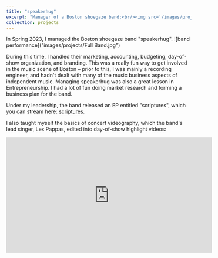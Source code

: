 ```yaml
---
title: "speakerhug"
excerpt: "Manager of a Boston shoegaze band:<br/><img src='/images/projects/sphug_2.PNG'>"
collection: projects
---
```


In Spring 2023, I managed the Boston shoegaze band "speakerhug".
![band performance]("images/projects/Full Band.jpg")

During this time, I handled their marketing, accounting, budgeting, day-of-show organization, and branding.
This was a really fun way to get involved in the music scene of Boston – prior to this, I was mainly a recording engineer, and hadn't dealt with many of the music business aspects of independent music.
Managing speakerhug was also a great lesson in Entrepreneurship.
I had a lot of fun doing market research and forming a business plan for the band.


Under my leadership, the band released an EP entitled "scriptures", which you can stream here: [scriptures](https://open.spotify.com/album/1OEowPnZM0nfwbsvfS7k4u?si=Lqzz6lyKR6mHfv-8YTP5pw).


I also taught myself the basics of concert videography, which the band's lead singer, Lex Pappas, edited into day-of-show highlight videos:

<iframe width="560" height="315" src="https://www.youtube.com/embed/CoM_PE8Yvuo?si=9AZ8IIxFIvnbcv3R" title="YouTube video player" frameborder="0" allow="accelerometer; autoplay; clipboard-write; encrypted-media; gyroscope; picture-in-picture; web-share" allowfullscreen></iframe>
